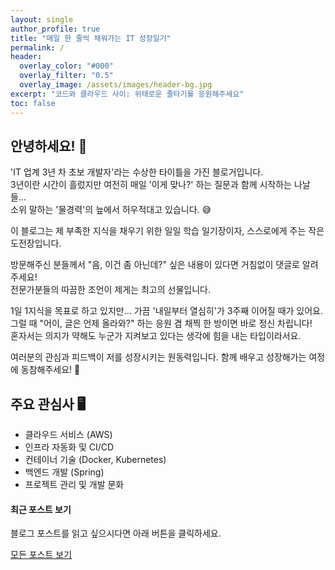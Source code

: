 ```yaml
---
layout: single
author_profile: true
title: "매일 한 줄씩 채워가는 IT 성장일기"
permalink: /
header:
  overlay_color: "#000"
  overlay_filter: "0.5"
  overlay_image: /assets/images/header-bg.jpg
excerpt: "코드와 클라우드 사이: 위태로운 줄타기를 응원해주세요"
toc: false
---
```


## 안녕하세요! 👋

'IT 업계 3년 차 초보 개발자'라는 수상한 타이틀을 가진 블로거입니다.   
3년이란 시간이 흘렀지만 여전히 매일 '이게 맞나?' 하는 질문과 함께 시작하는 나날들...   
소위 말하는 '물경력'의 늪에서 허우적대고 있습니다. 😅

이 블로그는 제 부족한 지식을 채우기 위한 일일 학습 일기장이자, 스스로에게 주는 작은 도전장입니다.

방문해주신 분들께서 "음, 이건 좀 아닌데?" 싶은 내용이 있다면 거침없이 댓글로 알려주세요!   
전문가분들의 따끔한 조언이 제게는 최고의 선물입니다.

1일 1지식을 목표로 하고 있지만... 가끔 '내일부터 열심히'가 3주째 이어질 때가 있어요.   
그럴 때 "어이, 글은 언제 올라와?" 하는 응원 겸 채찍 한 방이면 바로 정신 차립니다!   
혼자서는 의지가 약해도 누군가 지켜보고 있다는 생각에 힘을 내는 타입이라서요.

여러분의 관심과 피드백이 저를 성장시키는 원동력입니다. 함께 배우고 성장해가는 여정에 동참해주세요! 🚀

## 주요 관심사 🖥️

- 클라우드 서비스 (AWS)
- 인프라 자동화 및 CI/CD
- 컨테이너 기술 (Docker, Kubernetes)
- 백엔드 개발 (Spring)
- 프로젝트 관리 및 개발 문화

<div class="notice notice--info">
  <h4>최근 포스트 보기</h4>
  <p>블로그 포스트를 읽고 싶으시다면 아래 버튼을 클릭하세요.</p>
  <a href="/posts/" class="btn btn--primary">모든 포스트 보기</a>
</div>